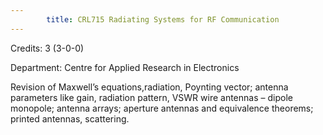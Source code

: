 ```yaml
---
        title: CRL715 Radiating Systems for RF Communication
---
```

Credits: 3 (3-0-0)

Department: Centre for Applied Research in Electronics

Revision of Maxwell’s equations,radiation, Poynting vector; antenna parameters like gain, radiation pattern, VSWR wire antennas – dipole monopole; antenna arrays; aperture antennas and equivalence theorems; printed antennas, scattering.